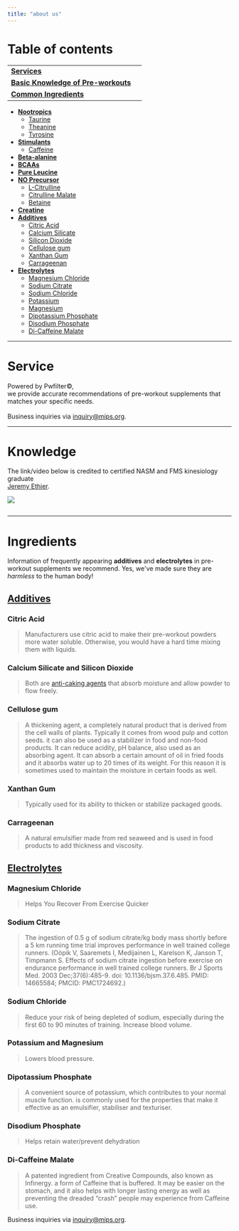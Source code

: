 ```yaml
---
title: "about us"
---
```


Table of contents
=============


|  |  |
| ----- | -------- |
| [**Services**](#service)    |
| [**Basic Knowledge of Pre-workouts**](#knowledge)    |
| [**Common Ingredients**](#ingredients)
- [**Nootropics**](#nootropics)
  - [Taurine](#taurine)
  - [Theanine](#theanine)
  - [Tyrosine](#tyrosine)
- [**Stimulants**](#stimulants)
  - [Caffeine](#caffeine)
- [**Beta-alanine**](#beta-alanine)
- [**BCAAs**](#bcaas)
- [**Pure Leucine**](#pure-leucine)
- [**NO Precursor**](no-precursor)
  - [L-Citrulline](l-citrulline)
  - [Citrulline Malate](citrulline-malate)
  - [Betaine](#betaine)
- [**Creatine**](#creatine)
- [**Additives**](#additives)
  - [Citric Acid](#citric-acid)
  - [Calcium Silicate](#calcium-silicate-and-silicon-dioxide)
  - [Silicon Dioxide](#calcium-silicate-and-silicon-dioxide)
  - [Cellulose gum](#cellulose-gum)
  - [Xanthan Gum](#xanthan-gum)
  - [Carrageenan](#carrageenan) 
- [**Electrolytes**](#electrolytes)
  - [Magnesium Chloride](#magnesium-chloride)
  - [Sodium Citrate](#sodium-citrate)
  - [Sodium Chloride](#sodium-chloride)
  - [Potassium](#potassium-and-magnesium)
  - [Magnesium](#potassium-and-magnesium)
  - [Dipotassium Phosphate](#dipotassium-phosphate)
  - [Disodium Phosphate](#disodium-phosphate)
  - [Di-Caffeine Malate](#di-caffeine-malate)
---

Service
=============

Powered by Pwfilter&copy;, \
we provide accurate recommendations of pre-workout supplements that matches your specific needs.\
\
Business inquiries via inquiry@mips.org.

---

Knowledge
=============

The link/video below is credited to certified NASM and FMS kinesiology graduate\
[Jeremy Ethier](https://www.youtube.com/channel/UCERm5yFZ1SptUEU4wZ2vJvw).

[![](https://media.giphy.com/media/13Nc3xlO1kGg3S/giphy.gif)](https://www.youtube.com/watch?v=7R7JO0teMZI)

[![]()]()

---

Ingredients
=============

Information of frequently appearing **additives** and **electrolytes** in pre-workout supplements we recommend.
Yes, we've made sure they are *harmless* to the human body!

[Additives](https://en.wikipedia.org/wiki/Food_additive)
-------------

### Citric Acid
>Manufacturers use citric acid to make their pre-workout powders more water soluble. Otherwise, you would have a hard time mixing them with liquids.

### Calcium Silicate and Silicon Dioxide
> Both are [anti-caking agents](https://en.wikipedia.org/wiki/Anticaking_agent) that absorb moisture and allow powder to flow freely.

### Cellulose gum
> A thickening agent, a completely natural product that is derived from the cell walls of plants. Typically it comes from wood pulp and cotton seeds. it can also be used as a stabilizer in food and non-food products. It can reduce acidity, pH balance, also used as an absorbing agent. It can absorb a certain amount of oil in fried foods and it absorbs water up to 20 times of its weight. For this reason it is sometimes used to maintain the moisture in certain foods as well.

### Xanthan Gum 
> Typically used for its ability to thicken or stabilize packaged goods.

### Carrageenan
> A natural emulsifier made from red seaweed and is used in food products to add thickness and viscosity.


[Electrolytes](https://en.wikipedia.org/wiki/Electrolyte)
-------------

### Magnesium Chloride 
> Helps You Recover From Exercise Quicker

### Sodium Citrate
> The ingestion of 0.5 g of sodium citrate/kg body mass shortly before a 5 km running time trial improves performance in well trained college runners. (Oöpik V, Saaremets I, Medijainen L, Karelson K, Janson T, Timpmann S. Effects of sodium citrate ingestion before exercise on endurance performance in well trained college runners. Br J Sports Med. 2003 Dec;37(6):485-9. doi: 10.1136/bjsm.37.6.485. PMID: 14665584; PMCID: PMC1724692.)

### Sodium Chloride
> Reduce your risk of being depleted of sodium, especially during the first 60 to 90 minutes of training. Increase blood volume.

### Potassium and Magnesium
> Lowers blood pressure.

### Dipotassium Phosphate
> A convenient source of potassium, which contributes to your normal muscle function. is commonly used for the properties that make it effective as an emulsifier, stabiliser and texturiser.

### Disodium Phosphate
> Helps retain water/prevent dehydration

### Di-Caffeine Malate
> A patented ingredient from Creative Compounds, also known as Infinergy. a form of Caffeine that is buffered. It may be easier on the stomach, and it also helps with longer lasting energy as well as preventing the dreaded “crash” people may experience from Caffeine use.

Business inquiries via inquiry@mips.org.
